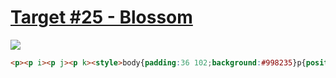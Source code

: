 # [Target #25 - Blossom](https://cssbattle.dev/play/25)

![](https://cssbattle.dev/targets/25.png)

```HTML
<p><p i><p j><p k><style>body{padding:36 102;background:#998235}p{position:fixed;width:80;height:100;background:#1a4341;border-radius:0 53q}[i],[k]{height:60;top:164;background:#f3ac3c}[j],[k]{transform:scaleX(-1);left:210;top:124}[k]{top:44
```